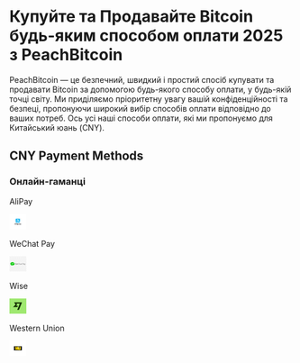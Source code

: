 <body class="payment-methods-page">

# Купуйте та Продавайте Bitcoin будь-яким способом оплати 2025 з PeachBitcoin

PeachBitcoin — це безпечний, швидкий і простий спосіб купувати та продавати Bitcoin за допомогою будь-якого способу оплати, у будь-якій точці світу. Ми приділяємо пріоритетну увагу вашій конфіденційності та безпеці, пропонуючи широкий вибір способів оплати відповідно до ваших потреб. Ось усі наші способи оплати, які ми пропонуємо для Китайський юань (CNY).

## CNY Payment Methods

### Онлайн-гаманці

<div class="payment-grid">
    <div class="payment-grid-item">
        <p>AliPay</p> 
        <img src="/img/faq/logoimg/alipay.png" width="30px" height="27px" alt="Купуйте біткоїн за допомогою AliPay, Продавайте біткоїн за допомогою AliPay">
    </div>
    <div class="payment-grid-item">
        <p>WeChat Pay</p> 
        <img src="/img/faq/logoimg/wechatpay.png" width="30px" height="27px" alt="Купуйте біткоїн за допомогою WeChat Pay, Продавайте біткоїн за допомогою WeChat Pay">
    </div>
        <div class="payment-grid-item">
        <p>Wise</p> 
        <img src="/img/faq/logoimg/wise.png" width="30px" height="27px" alt="Купуйте біткоїн за допомогою Wise, Продавайте біткоїн за допомогою Wise">
    </div>
    <div class="payment-grid-item">
        <p>Western Union</p> 
        <img src="/img/faq/logoimg/westernunion.png" width="30px" height="27px" alt="Купуйте біткоїн за допомогою Western Union, Продавайте біткоїн за допомогою Western Union">
    </div>
</div>

</body>
